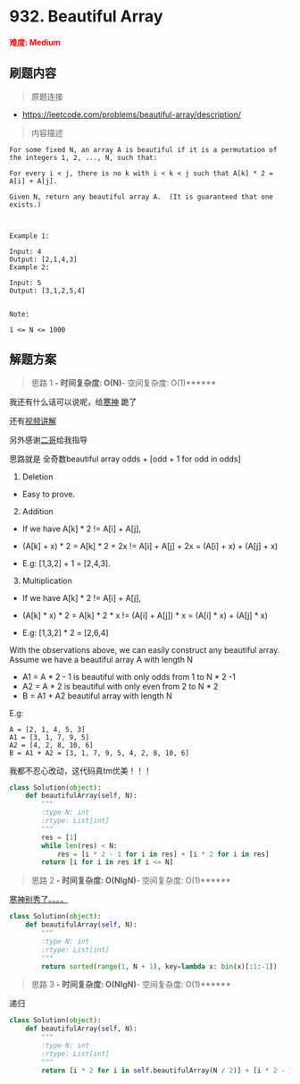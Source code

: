 # 932. Beautiful Array

**<font color=red>难度: Medium</font>**

## 刷题内容

> 原题连接

* https://leetcode.com/problems/beautiful-array/description/

> 内容描述

```
For some fixed N, an array A is beautiful if it is a permutation of the integers 1, 2, ..., N, such that:

For every i < j, there is no k with i < k < j such that A[k] * 2 = A[i] + A[j].

Given N, return any beautiful array A.  (It is guaranteed that one exists.)

 

Example 1:

Input: 4
Output: [2,1,4,3]
Example 2:

Input: 5
Output: [3,1,2,5,4]
 

Note:

1 <= N <= 1000
```

## 解题方案

> 思路 1
******- 时间复杂度: O(N)******- 空间复杂度: O(1)******



我还有什么话可以说呢，给[寒神](https://leetcode.com/problems/beautiful-array/discuss/186679/C++JavaPython-Odd-+-Even-Pattern-O(N))
跪了

还有[视频讲解](https://www.youtube.com/watch?v=9L6bPGDfyqo)

另外感谢[二哥](https://leetcode.com/scut_dell/)给我指导

思路就是 全奇数beautiful array odds + [odd + 1 for odd in odds]

1. Deletion
- Easy to prove.

2. Addition
- If we have A[k] * 2 != A[i] + A[j],
- (A[k] + x) * 2 = A[k] * 2 + 2x != A[i] + A[j] + 2x = (A[i] + x) + (A[j] + x)

- E.g: [1,3,2] + 1 = [2,4,3].

3. Multiplication
- If we have A[k] * 2 != A[i] + A[j],
- (A[k] * x) * 2 = A[k] * 2 * x != (A[i] + A[j]) * x = (A[i] * x) + (A[j] * x)

- E.g: [1,3,2] * 2 = [2,6,4]


With the observations above, we can easily construct any beautiful array.
Assume we have a beautiful array A with length N

- A1 = A * 2 - 1 is beautiful with only odds from 1 to N * 2 -1
- A2 = A * 2 is beautiful with only even from 2 to N * 2
- B = A1 + A2 beautiful array with length N

E.g:
```
A = [2, 1, 4, 5, 3]
A1 = [3, 1, 7, 9, 5]
A2 = [4, 2, 8, 10, 6]
B = A1 + A2 = [3, 1, 7, 9, 5, 4, 2, 8, 10, 6]
```

我都不忍心改动，这代码真tm优美！！！

```python
class Solution(object):
    def beautifulArray(self, N):
        """
        :type N: int
        :rtype: List[int]
        """
        res = [1]
        while len(res) < N:
            res = [i * 2 - 1 for i in res] + [i * 2 for i in res]
        return [i for i in res if i <= N]
```

> 思路 2
******- 时间复杂度: O(NlgN)******- 空间复杂度: O(1)******


[寒神别秀了。。。。](https://leetcode.com/problems/beautiful-array/discuss/186680)

```python
class Solution(object):
    def beautifulArray(self, N):
        """
        :type N: int
        :rtype: List[int]
        """
        return sorted(range(1, N + 1), key=lambda x: bin(x)[:1:-1])
```




> 思路 3
******- 时间复杂度: O(NlgN)******- 空间复杂度: O(1)******

递归

```python
class Solution(object):
    def beautifulArray(self, N):
        """
        :type N: int
        :rtype: List[int]
        """
        return [i * 2 for i in self.beautifulArray(N / 2)] + [i * 2 - 1 for i in self.beautifulArray((N + 1) / 2)] if N > 1 else [1]
```


























